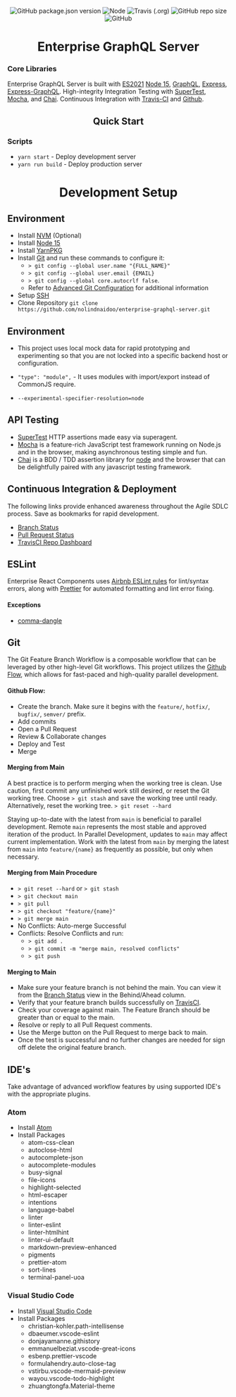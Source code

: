<div align="center">

![GitHub package.json version](https://img.shields.io/github/package-json/v/nolindnaidoo/enterprise-graphql-server) ![Node](https://img.shields.io/badge/node%20-15-green.svg) ![Travis (.org)](https://img.shields.io/travis/nolindnaidoo/enterprise-graphql-server) ![GitHub repo size](https://img.shields.io/github/repo-size/nolindnaidoo/enterprise-graphql-server?color=g) ![GitHub](https://img.shields.io/github/license/nolindnaidoo/enterprise-graphql-server)

</div>

<h1 align="center">Enterprise GraphQL Server</h1>

### Core Libraries

Enterprise GraphQL Server is built with [ES2021](https://javascript.christmas/2020/7) [Node 15](https://nodejs.org/en/), [GraphQL](https://graphql.org), [Express](https://expressjs.com), [Express-GraphQL](https://github.com/graphql/express-graphql). High-integrity Integration Testing with [SuperTest](https://github.com/visionmedia/supertest), [Mocha](https://mochajs.org/), and [Chai](https://www.chaijs.com/). Continuous Integration with [Travis-CI](https://travis-ci.com/) and [Github](https://github.com/).

<h2 align="center">Quick Start</h2>

### Scripts

- `yarn start` - Deploy development server
- `yarn run build` - Deploy production server

<h1 align="center">Development Setup</h1>

## Environment

- Install [NVM](https://github.com/nvm-sh/nvm) (Optional)
- Install [Node 15](https://nodejs.org/en/)
- Install [YarnPKG](https://yarnpkg.com/en/docs/install)
- Install [Git](https://git-scm.com/downloads) and run these commands to configure it:
  - `> git config --global user.name "{FULL_NAME}"`
  - `> git config --global user.email {EMAIL}`
  - `> git config --global core.autocrlf false`.
  - Refer to [Advanced Git Configuration](https://git-scm.com/book/en/v2/Customizing-Git-Git-Configuration) for additional information
- Setup [SSH](https://help.github.com/articles/connecting-to-github-with-ssh/)
- Clone Repository `git clone https://github.com/nolindnaidoo/enterprise-graphql-server.git`

## Environment

- This project uses local mock data for rapid prototyping and experimenting so that you are not locked into a specific backend host or configuration.

- `"type": "module",` - It uses modules with import/export instead of CommonJS require.
- `--experimental-specifier-resolution=node`

## API Testing

- [SuperTest](https://github.com/visionmedia/supertest) HTTP assertions made easy via superagent.
- [Mocha](https://mochajs.org/) is a feature-rich JavaScript test framework running on Node.js and in the browser, making asynchronous testing simple and fun.
- [Chai](https://www.chaijs.com/) is a BDD / TDD assertion library for [node](http://nodejs.org) and the browser that can be delightfully paired with any javascript testing framework.

## Continuous Integration & Deployment

The following links provide enhanced awareness throughout the Agile SDLC process. Save as bookmarks for rapid development.

- [Branch Status](https://github.com/nolindnaidoo/enterprise-graphql-server/branches)
- [Pull Request Status](https://github.com/nolindnaidoo/enterprise-graphql-server/pulls)
- [TravisCI Repo Dashboard](https://travis-ci.org/github/nolindnaidoo/enterprise-graphql-server)

## ESLint

Enterprise React Components uses [Airbnb ESLint rules](https://github.com/airbnb/javascript) for lint/syntax errors, along with [Prettier](https://github.com/prettier/prettier) for automated formatting and lint error fixing.

#### Exceptions

- [comma-dangle](https://eslint.org/docs/rules/comma-dangle)

## Git

The Git Feature Branch Workflow is a composable workflow that can be leveraged by other high-level Git workflows. This project utilizes the [Github Flow](https://guides.github.com/introduction/flow/), which allows for fast-paced and high-quality parallel development.

#### Github Flow:

- Create the branch. Make sure it begins with the `feature/`, `hotfix/`, `bugfix/`, `semver/` prefix.
- Add commits
- Open a Pull Request
- Review & Collaborate changes
- Deploy and Test
- Merge

#### Merging from Main

A best practice is to perform merging when the working tree is clean. Use caution, first commit any unfinished work still desired, or reset the Git working tree. Choose `> git stash` and save the working tree until ready. Alternatively, reset the working tree. `> git reset --hard`

Staying up-to-date with the latest from `main` is beneficial to parallel development. Remote `main` represents the most stable and approved iteration of the product. In Parallel Development, updates to `main` may affect current implementation. Work with the latest from `main` by merging the latest from `main` into `feature/{name}` as frequently as possible, but only when necessary.

#### Merging from Main Procedure

- `> git reset --hard` or `> git stash`
- `> git checkout main`
- `> git pull`
- `> git checkout "feature/{name}"`
- `> git merge main`
- No Conflicts: Auto-merge Successful
- Conflicts: Resolve Conflicts and run:
  - `> git add .`
  - `> git commit -m "merge main, resolved conflicts"`
  - `> git push`

#### Merging to Main

- Make sure your feature branch is not behind the main. You can view it from the [Branch Status](https://github.com/nolindnaidoo/enterprise-react-components/branches) view in the Behind/Ahead column.
- Verify that your feature branch builds successfully on [TravisCI](https://travis-ci.org/github/nolindnaidoo/enterprise-react-components/branches).
- Check your coverage against main. The Feature Branch should be greater than or equal to the main.
- Resolve or reply to all Pull Request comments.
- Use the Merge button on the Pull Request to merge back to main.
- Once the test is successful and no further changes are needed for sign off delete the original feature branch.

## IDE's

Take advantage of advanced workflow features by using supported IDE's with the appropriate plugins.

### Atom

- Install [Atom](https://atom.io)
- Install Packages
  - atom-css-clean
  - autoclose-html
  - autocomplete-json
  - autocomplete-modules
  - busy-signal
  - file-icons
  - highlight-selected
  - html-escaper
  - intentions
  - language-babel
  - linter
  - linter-eslint
  - linter-htmlhint
  - linter-ui-default
  - markdown-preview-enhanced
  - pigments
  - prettier-atom
  - sort-lines
  - terminal-panel-uoa

### Visual Studio Code

- Install [Visual Studio Code](https://code.visualstudio.com)
- Install Packages
  - christian-kohler.path-intellisense
  - dbaeumer.vscode-eslint
  - donjayamanne.githistory
  - emmanuelbeziat.vscode-great-icons
  - esbenp.prettier-vscode
  - formulahendry.auto-close-tag
  - vstirbu.vscode-mermaid-preview
  - wayou.vscode-todo-highlight
  - zhuangtongfa.Material-theme
